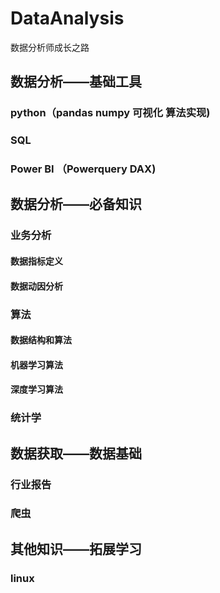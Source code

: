 # DataAnalysis
数据分析师成长之路

## 数据分析——基础工具
### python（pandas numpy 可视化 算法实现)
### SQL
### Power BI （Powerquery DAX)
## 数据分析——必备知识
### 业务分析
#### 数据指标定义
#### 数据动因分析
### 算法
#### 数据结构和算法
#### 机器学习算法
#### 深度学习算法
### 统计学
## 数据获取——数据基础
### 行业报告
### 爬虫
## 其他知识——拓展学习
### linux
